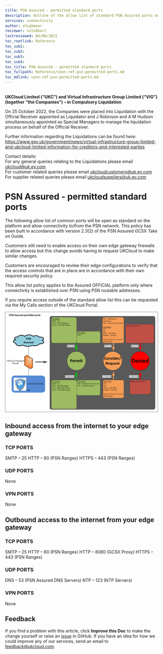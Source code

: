 ```yaml
---
title: PSN Assured - permitted standard ports
description: Outline of the allow list of standard PSN Assured ports on the UKCloud managed perimeter firewalls
services: connectivity
author: shighmoor
reviewer: nstobbart
lastreviewed: 04/08/2021
toc_rootlink: Reference
toc_sub1: 
toc_sub2:
toc_sub3:
toc_sub4:
toc_title: PSN Assured - permitted standard ports
toc_fullpath: Reference/conn-ref-psn-permitted-ports.md
toc_mdlink: conn-ref-psn-permitted-ports.md
---
```


<br>**UKCloud Limited (“UKC”) and Virtual Infrastructure Group Limited (“VIG”) (together “the Companies”) – in Compulsory Liquidation**

On 25 October 2022, the Companies were placed into Liquidation with the Official Receiver appointed as Liquidator and J Robinson and A M Hudson simultaneously appointed as Special Managers to manage the liquidation process on behalf of the Official Receiver.

Further information regarding the Liquidations can be found here: <https://www.gov.uk/government/news/virtual-infrastructure-group-limited-and-ukcloud-limited-information-for-creditors-and-interested-parties>

Contact details:<br>
For any general queries relating to the Liquidations please email <ukcloud@uk.ey.com><br>
For customer related queries please email <ukcloudcustomers@uk.ey.com><br>
For supplier related queries please email <ukcloudsuppliers@uk.ey.com>

# PSN Assured - permitted standard ports

The following allow list of common ports will be open as standard on the platform and allow connectivity to/from the PSN network. This policy has been built in accordance with version 2.3(2) of the PSN Assured GCSX Take on Guide.

Customers still need to enable access on their own edge gateway firewalls to allow access but this change avoids having to request UKCloud to make similar changes.

Customers are encouraged to review their edge configurations to verify that the access controls that are in place are in accordance with their own required security policy.

This allow list policy applies to the Assured OFFICIAL platform only where connectivity is established over PSN using PSN routable addresses.

If you require access outside of the standard allow list this can be requested via the My Calls section of the UKCloud Portal.

![PSN assured permitted ports](images/psn_assured_allowlist_ports.png)

## Inbound access from the internet to your edge gateway

### TCP PORTS

SMTP – 25 
HTTP – 80 (PSN Ranges)
HTTPS – 443 (PSN Ranges)

### UDP PORTS

None

### VPN PORTS

None

## Outbound access to the internet from your edge gateway

### TCP PORTS

SMTP – 25 
HTTP – 80 (PSN Ranges)
HTTP – 8080 (GCSX Proxy)
HTTPS – 443 (PSN Ranges)

### UDP PORTS

DNS – 53 (PSN Assured DNS Servers)
NTP – 123 (NTP Servers)

### VPN PORTS

None

## Feedback

If you find a problem with this article, click **Improve this Doc** to make the change yourself or raise an [issue](https://github.com/UKCloud/documentation/issues) in GitHub. If you have an idea for how we could improve any of our services, send an email to <feedback@ukcloud.com>.
